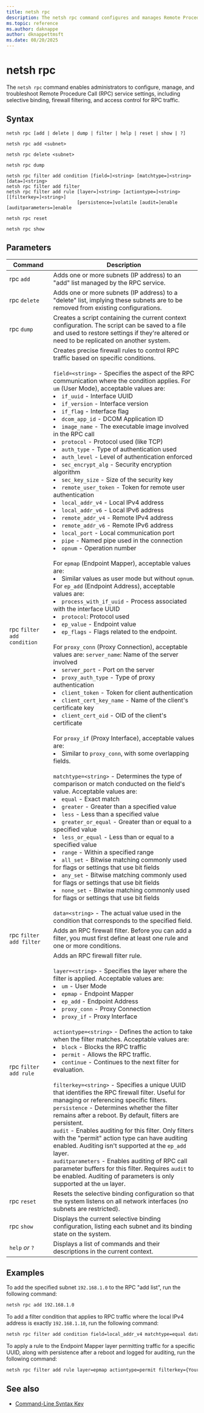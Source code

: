 ```yaml
---
title: netsh rpc
description: The netsh rpc command configures and manages Remote Procedure Call (RPC) service settings in Windows.
ms.topic: reference
ms.author: daknappe
author: dknappettmsft
ms.date: 08/20/2025
---
```


# netsh rpc

The `netsh rpc` command enables administrators to configure, manage, and troubleshoot Remote Procedure Call (RPC) service settings, including selective binding, firewall filtering, and access control for RPC traffic.

## Syntax

```
netsh rpc [add | delete | dump | filter | help | reset | show | ?]
```

```
netsh rpc add <subnet>
```

```
netsh rpc delete <subnet>
```

```
netsh rpc dump
```

```
netsh rpc filter add condition [field=]<string> [matchtype=]<string> [data=]<string>
netsh rpc filter add filter
netsh rpc filter add rule [layer=]<string> [actiontype=]<string> [[filterkey=]<string>]
                          [persistence=]volatile [audit=]enable [auditparameters=]enable
```

```
netsh rpc reset
```

```
netsh rpc show
```

## Parameters

| Command | Description |
|--|--|
| rpc `add` | Adds one or more subnets (IP address) to an "add" list managed by the RPC service. |
| rpc `delete` | Adds one or more subnets (IP address) to a "delete" list, implying these subnets are to be removed from existing configurations. |
| rpc `dump` | Creates a script containing the current context configuration. The script can be saved to a file and used to restore settings if they're altered or need to be replicated on another system. |
| rpc `filter add condition` | Creates precise firewall rules to control RPC traffic based on specific conditions. <br><br> `field=<string>` - Specifies the aspect of the RPC communication where the condition applies. For `um` (User Mode), acceptable values are: <li> `if_uuid` - Interface UUID <li> `if_version` - Interface version <li> `if_flag` - Interface flag <li> `dcom_app_id` - DCOM Application ID <li> `image_name` - The executable image involved in the RPC call <li> `protocol` - Protocol used (like TCP) <li> `auth_type` - Type of authentication used <li> `auth_level` - Level of authentication enforced <li> `sec_encrypt_alg` - Security encryption algorithm <li> `sec_key_size` - Size of the security key <li> `remote_user_token` - Token for remote user authentication <li> `local_addr_v4` - Local IPv4 address <li> `local_addr_v6` - Local IPv6 address <li> `remote_addr_v4` - Remote IPv4 address <li> `remote_addr_v6` - Remote IPv6 address <li> `local_port` - Local communication port <li> `pipe` - Named pipe used in the connection <li> `opnum` - Operation number </li><br> For `epmap` (Endpoint Mapper), acceptable values are: <li>   Similar values as user mode but without `opnum`. <br> For `ep_add` (Endpoint Address), acceptable values are: <li> `process_with_if_uuid` - Process associated with the interface UUID <li> `protocol`: Protocol used <li> `ep_value` - Endpoint value <li> `ep_flags` - Flags related to the endpoint. </li><br> For `proxy_conn` (Proxy Connection), acceptable values are: `server_name`: Name of the server involved <li> `server_port` - Port on the server <li> `proxy_auth_type` - Type of proxy authentication <li> `client_token` - Token for client authentication <li>  `client_cert_key_name` - Name of the client's certificate key <li> `client_cert_oid` - OID of the client's certificate </li><br> For `proxy_if` (Proxy Interface), acceptable values are: <li> Similar to `proxy_conn`, with some overlapping fields. <br><br> `matchtype=<string>` - Determines the type of comparison or match conducted on the field's value. Acceptable values are: <li> `equal` - Exact match <li> `greater` - Greater than a specified value <li> `less` - Less than a specified value <li> `greater_or_equal` - Greater than or equal to a specified value <li> `less_or_equal` - Less than or equal to a specified value <li> `range` - Within a specified range <li> `all_set` - Bitwise matching commonly used for flags or settings that use bit fields <li> `any_set` - Bitwise matching commonly used for flags or settings that use bit fields <li> `none_set` - Bitwise matching commonly used for flags or settings that use bit fields </li><br> `data=<string>` - The actual value used in the condition that corresponds to the specified field. |
| rpc `filter add filter` | Adds an RPC firewall filter. Before you can add a filter, you must first define at least one rule and one or more conditions. |
| rpc `filter add rule` | Adds an RPC firewall filter rule. <br><br> `layer=<string>` - Specifies the layer where the filter is applied. Acceptable values are: <li> `um` - User Mode <li> `epmap` - Endpoint Mapper <li> `ep_add` - Endpoint Address <li> `proxy_conn` - Proxy Connection <li> `proxy_if` - Proxy Interface </li><br> `actiontype=<string>` - Defines the action to take when the filter matches. Acceptable values are: <li> `block` - Blocks the RPC traffic <li> `permit` - Allows the RPC traffic. <li> `continue` - Continues to the next filter for evaluation. </li><br> `filterkey=<string>` - Specifies a unique UUID that identifies the RPC firewall filter. Useful for managing or referencing specific filters. <br> `persistence` - Determines whether the filter remains after a reboot. By default, filters are persistent. <br> `audit` - Enables auditing for this filter. Only filters with the "permit" action type can have auditing enabled. Auditing isn't supported at the `ep_add` layer. <br> `auditparameters` - Enables auditing of RPC call parameter buffers for this filter. Requires `audit` to be enabled. Auditing of parameters is only supported at the `um` layer. |
| rpc `reset` | Resets the selective binding configuration so that the system listens on all network interfaces (no subnets are restricted). |
| rpc `show` | Displays the current selective binding configuration, listing each subnet and its binding state on the system. |
| `help` *or* `?` | Displays a list of commands and their descriptions in the current context. |

## Examples

To add the specified subnet `192.168.1.0` to the RPC "add list", run the following command:

```cmd
netsh rpc add 192.168.1.0
```

To add a filter condition that applies to RPC traffic where the local IPv4 address is exactly `192.168.1.10`, run the following command:

```cmd
netsh rpc filter add condition field=local_addr_v4 matchtype=equal data=192.168.1.10
```

To apply a rule to the Endpoint Mapper layer permitting traffic for a specific UUID, along with persistence after a reboot and logged for auditing,  run the following command:

```cmd
netsh rpc filter add rule layer=epmap actiontype=permit filterkey={Your-UUID} persistence=yes audit=yes
```

## See also

- [Command-Line Syntax Key](command-line-syntax-key.md)
